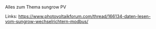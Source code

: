 Alles zum Thema sungrow PV

Links:
https://www.photovoltaikforum.com/thread/166134-daten-lesen-vom-sungrow-wechselrichtern-modbus/
